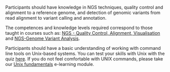 Participants should have knowledge in NGS techniques, quality control and alignment to a reference genome, and detection of genomic variants from read alignment to variant calling and annotation.  

The competences and knowledge levels required correspond to those taught in courses such as: [NGS - Quality Control, Alignment, Visualisation](https://www.sib.swiss/training/course/20240424_NGSQC) and [NGS-Genome Variant Analysis](https://www.sib.swiss/training/course/20240905_NGSGV). 

Participants should have a basic understanding of working with command line tools on Unix-based systems. You can test your skills with Unix with the quiz <a href="https://docs.google.com/forms/d/e/1FAIpQLSd2BEWeOKLbIRGBT_aDEGPce1FOaVYBbhBiaqcaHoBKNB27MQ/viewform?usp=sf_link">here</a>. If you do not feel comfortable with UNIX commands, please take our <a href="https://edu.sib.swiss/pluginfile.php/2878/mod_resource/content/4/couselab-html/content.html" target="”_blank”">Unix fundamentals</a> e-learning module. 